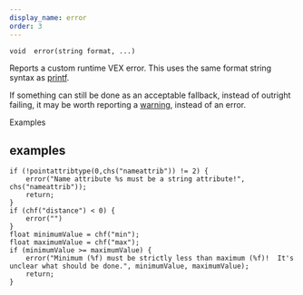 ```yaml
---
display_name: error
order: 3
---
```

`void  error(string format, ...)`

Reports a custom runtime VEX error. This uses the same format string syntax as [printf](printf.html "Prints values to the console which started the VEX program.").

If something can still be done as an acceptable fallback, instead of outright failing,
it may be worth reporting a [warning](warning.html "Reports a custom runtime VEX warning."), instead of an error.

Examples

## examples

```vex
if (!pointattribtype(0,chs("nameattrib")) != 2) {
    error("Name attribute %s must be a string attribute!", chs("nameattrib"));
    return;
}
if (chf("distance") < 0) {
    error("")
}
float minimumValue = chf("min");
float maximumValue = chf("max");
if (minimumValue >= maximumValue) {
    error("Minimum (%f) must be strictly less than maximum (%f)!  It's unclear what should be done.", minimumValue, maximumValue);
    return;
}

```
